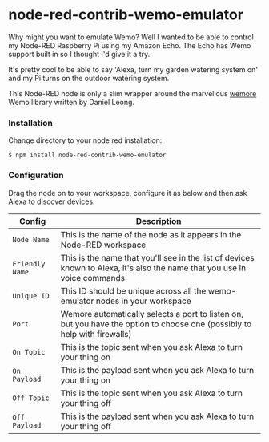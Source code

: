 # node-red-contrib-wemo-emulator

Why might you want to emulate Wemo?  Well I wanted to be able to control my Node-RED Raspberry Pi using my Amazon Echo. The
Echo has Wemo support built in so I thought I'd give it a try.

It's pretty cool to be able to say 'Alexa, turn my garden watering system on' and my Pi turns on the outdoor watering system.

This Node-RED node is only a slim wrapper around the marvellous [wemore](https://github.com/dhleong/wemore) Wemo library written by Daniel Leong.

### Installation

Change directory to your node red installation:

    $ npm install node-red-contrib-wemo-emulator

### Configuration

Drag the node on to your workspace, configure it as below and then ask Alexa to discover devices.


| Config  | Description                                                              |
| --------------- | ------------------------------------------------------------------------ |
| `Node Name`       | This is the name of the node as it appears in the Node-RED workspace |
| `Friendly Name`   | This is the name that you'll see in the list of devices known to Alexa, it's also the name that you use in voice commands |
| `Unique ID`   | This ID should be unique across all the wemo-emulator nodes in your workspace |
| `Port`   | Wemore automatically selects a port to listen on, but you have the option to choose one (possibly to help with firewalls) |
| `On Topic`   | This is the topic sent when you ask Alexa to turn your thing on |
| `On Payload`   | This is the payload sent when you ask Alexa to turn your thing on |
| `Off Topic`   | This is the topic sent when you ask Alexa to turn your thing off |
| `Off Payload`   | This is the payload sent when you ask Alexa to turn your thing off |


